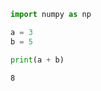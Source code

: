 ```python
import numpy as np
```


```python
a = 3
b = 5
```


```python
print(a + b)
```

    8
    


```python

```
